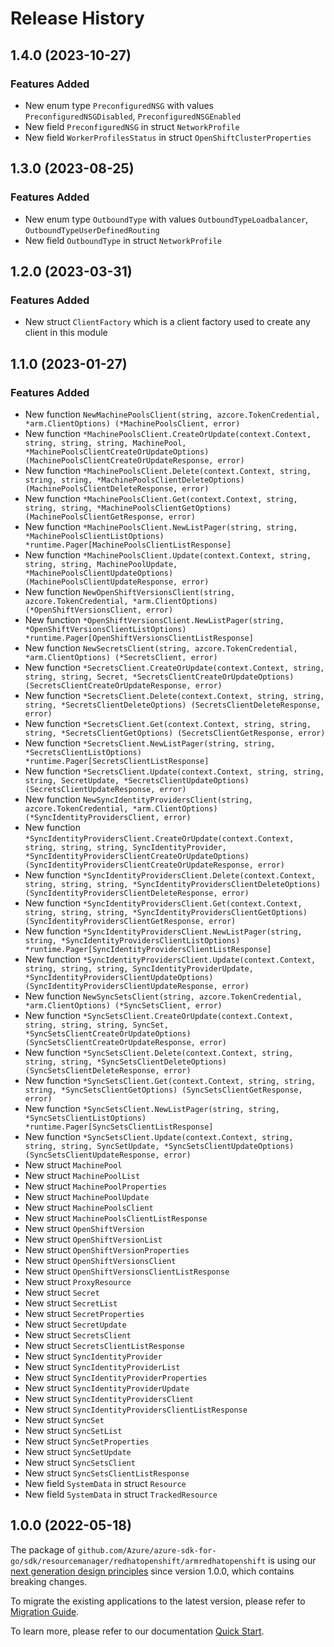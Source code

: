# Release History

## 1.4.0 (2023-10-27)
### Features Added

- New enum type `PreconfiguredNSG` with values `PreconfiguredNSGDisabled`, `PreconfiguredNSGEnabled`
- New field `PreconfiguredNSG` in struct `NetworkProfile`
- New field `WorkerProfilesStatus` in struct `OpenShiftClusterProperties`


## 1.3.0 (2023-08-25)
### Features Added

- New enum type `OutboundType` with values `OutboundTypeLoadbalancer`, `OutboundTypeUserDefinedRouting`
- New field `OutboundType` in struct `NetworkProfile`


## 1.2.0 (2023-03-31)
### Features Added

- New struct `ClientFactory` which is a client factory used to create any client in this module


## 1.1.0 (2023-01-27)
### Features Added

- New function `NewMachinePoolsClient(string, azcore.TokenCredential, *arm.ClientOptions) (*MachinePoolsClient, error)`
- New function `*MachinePoolsClient.CreateOrUpdate(context.Context, string, string, string, MachinePool, *MachinePoolsClientCreateOrUpdateOptions) (MachinePoolsClientCreateOrUpdateResponse, error)`
- New function `*MachinePoolsClient.Delete(context.Context, string, string, string, *MachinePoolsClientDeleteOptions) (MachinePoolsClientDeleteResponse, error)`
- New function `*MachinePoolsClient.Get(context.Context, string, string, string, *MachinePoolsClientGetOptions) (MachinePoolsClientGetResponse, error)`
- New function `*MachinePoolsClient.NewListPager(string, string, *MachinePoolsClientListOptions) *runtime.Pager[MachinePoolsClientListResponse]`
- New function `*MachinePoolsClient.Update(context.Context, string, string, string, MachinePoolUpdate, *MachinePoolsClientUpdateOptions) (MachinePoolsClientUpdateResponse, error)`
- New function `NewOpenShiftVersionsClient(string, azcore.TokenCredential, *arm.ClientOptions) (*OpenShiftVersionsClient, error)`
- New function `*OpenShiftVersionsClient.NewListPager(string, *OpenShiftVersionsClientListOptions) *runtime.Pager[OpenShiftVersionsClientListResponse]`
- New function `NewSecretsClient(string, azcore.TokenCredential, *arm.ClientOptions) (*SecretsClient, error)`
- New function `*SecretsClient.CreateOrUpdate(context.Context, string, string, string, Secret, *SecretsClientCreateOrUpdateOptions) (SecretsClientCreateOrUpdateResponse, error)`
- New function `*SecretsClient.Delete(context.Context, string, string, string, *SecretsClientDeleteOptions) (SecretsClientDeleteResponse, error)`
- New function `*SecretsClient.Get(context.Context, string, string, string, *SecretsClientGetOptions) (SecretsClientGetResponse, error)`
- New function `*SecretsClient.NewListPager(string, string, *SecretsClientListOptions) *runtime.Pager[SecretsClientListResponse]`
- New function `*SecretsClient.Update(context.Context, string, string, string, SecretUpdate, *SecretsClientUpdateOptions) (SecretsClientUpdateResponse, error)`
- New function `NewSyncIdentityProvidersClient(string, azcore.TokenCredential, *arm.ClientOptions) (*SyncIdentityProvidersClient, error)`
- New function `*SyncIdentityProvidersClient.CreateOrUpdate(context.Context, string, string, string, SyncIdentityProvider, *SyncIdentityProvidersClientCreateOrUpdateOptions) (SyncIdentityProvidersClientCreateOrUpdateResponse, error)`
- New function `*SyncIdentityProvidersClient.Delete(context.Context, string, string, string, *SyncIdentityProvidersClientDeleteOptions) (SyncIdentityProvidersClientDeleteResponse, error)`
- New function `*SyncIdentityProvidersClient.Get(context.Context, string, string, string, *SyncIdentityProvidersClientGetOptions) (SyncIdentityProvidersClientGetResponse, error)`
- New function `*SyncIdentityProvidersClient.NewListPager(string, string, *SyncIdentityProvidersClientListOptions) *runtime.Pager[SyncIdentityProvidersClientListResponse]`
- New function `*SyncIdentityProvidersClient.Update(context.Context, string, string, string, SyncIdentityProviderUpdate, *SyncIdentityProvidersClientUpdateOptions) (SyncIdentityProvidersClientUpdateResponse, error)`
- New function `NewSyncSetsClient(string, azcore.TokenCredential, *arm.ClientOptions) (*SyncSetsClient, error)`
- New function `*SyncSetsClient.CreateOrUpdate(context.Context, string, string, string, SyncSet, *SyncSetsClientCreateOrUpdateOptions) (SyncSetsClientCreateOrUpdateResponse, error)`
- New function `*SyncSetsClient.Delete(context.Context, string, string, string, *SyncSetsClientDeleteOptions) (SyncSetsClientDeleteResponse, error)`
- New function `*SyncSetsClient.Get(context.Context, string, string, string, *SyncSetsClientGetOptions) (SyncSetsClientGetResponse, error)`
- New function `*SyncSetsClient.NewListPager(string, string, *SyncSetsClientListOptions) *runtime.Pager[SyncSetsClientListResponse]`
- New function `*SyncSetsClient.Update(context.Context, string, string, string, SyncSetUpdate, *SyncSetsClientUpdateOptions) (SyncSetsClientUpdateResponse, error)`
- New struct `MachinePool`
- New struct `MachinePoolList`
- New struct `MachinePoolProperties`
- New struct `MachinePoolUpdate`
- New struct `MachinePoolsClient`
- New struct `MachinePoolsClientListResponse`
- New struct `OpenShiftVersion`
- New struct `OpenShiftVersionList`
- New struct `OpenShiftVersionProperties`
- New struct `OpenShiftVersionsClient`
- New struct `OpenShiftVersionsClientListResponse`
- New struct `ProxyResource`
- New struct `Secret`
- New struct `SecretList`
- New struct `SecretProperties`
- New struct `SecretUpdate`
- New struct `SecretsClient`
- New struct `SecretsClientListResponse`
- New struct `SyncIdentityProvider`
- New struct `SyncIdentityProviderList`
- New struct `SyncIdentityProviderProperties`
- New struct `SyncIdentityProviderUpdate`
- New struct `SyncIdentityProvidersClient`
- New struct `SyncIdentityProvidersClientListResponse`
- New struct `SyncSet`
- New struct `SyncSetList`
- New struct `SyncSetProperties`
- New struct `SyncSetUpdate`
- New struct `SyncSetsClient`
- New struct `SyncSetsClientListResponse`
- New field `SystemData` in struct `Resource`
- New field `SystemData` in struct `TrackedResource`


## 1.0.0 (2022-05-18)

The package of `github.com/Azure/azure-sdk-for-go/sdk/resourcemanager/redhatopenshift/armredhatopenshift` is using our [next generation design principles](https://azure.github.io/azure-sdk/general_introduction.html) since version 1.0.0, which contains breaking changes.

To migrate the existing applications to the latest version, please refer to [Migration Guide](https://aka.ms/azsdk/go/mgmt/migration).

To learn more, please refer to our documentation [Quick Start](https://aka.ms/azsdk/go/mgmt).